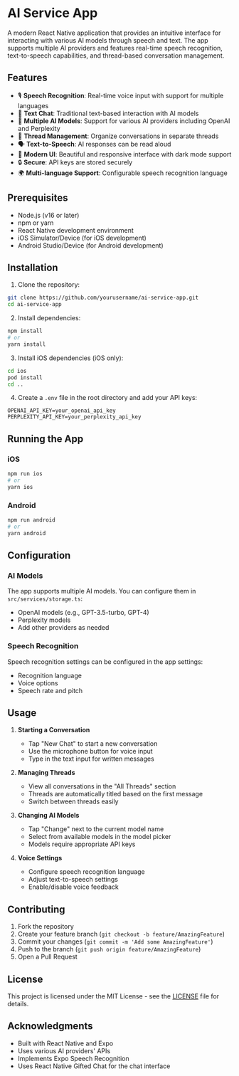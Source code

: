 # AI Service App

A modern React Native application that provides an intuitive interface for interacting with various AI models through speech and text. The app supports multiple AI providers and features real-time speech recognition, text-to-speech capabilities, and thread-based conversation management.

## Features

- 🎙️ **Speech Recognition**: Real-time voice input with support for multiple languages
- 💬 **Text Chat**: Traditional text-based interaction with AI models
- 🤖 **Multiple AI Models**: Support for various AI providers including OpenAI and Perplexity
- 🔄 **Thread Management**: Organize conversations in separate threads
- 🗣️ **Text-to-Speech**: AI responses can be read aloud
- 📱 **Modern UI**: Beautiful and responsive interface with dark mode support
- 🔒 **Secure**: API keys are stored securely
- 🌍 **Multi-language Support**: Configurable speech recognition language

## Prerequisites

- Node.js (v16 or later)
- npm or yarn
- React Native development environment
- iOS Simulator/Device (for iOS development)
- Android Studio/Device (for Android development)

## Installation

1. Clone the repository:
```bash
git clone https://github.com/yourusername/ai-service-app.git
cd ai-service-app
```

2. Install dependencies:
```bash
npm install
# or
yarn install
```

3. Install iOS dependencies (iOS only):
```bash
cd ios
pod install
cd ..
```

4. Create a `.env` file in the root directory and add your API keys:
```
OPENAI_API_KEY=your_openai_api_key
PERPLEXITY_API_KEY=your_perplexity_api_key
```

## Running the App

### iOS
```bash
npm run ios
# or
yarn ios
```

### Android
```bash
npm run android
# or
yarn android
```

## Configuration

### AI Models
The app supports multiple AI models. You can configure them in `src/services/storage.ts`:

- OpenAI models (e.g., GPT-3.5-turbo, GPT-4)
- Perplexity models
- Add other providers as needed

### Speech Recognition
Speech recognition settings can be configured in the app settings:

- Recognition language
- Voice options
- Speech rate and pitch

## Usage

1. **Starting a Conversation**
   - Tap "New Chat" to start a new conversation
   - Use the microphone button for voice input
   - Type in the text input for written messages

2. **Managing Threads**
   - View all conversations in the "All Threads" section
   - Threads are automatically titled based on the first message
   - Switch between threads easily

3. **Changing AI Models**
   - Tap "Change" next to the current model name
   - Select from available models in the model picker
   - Models require appropriate API keys

4. **Voice Settings**
   - Configure speech recognition language
   - Adjust text-to-speech settings
   - Enable/disable voice feedback

## Contributing

1. Fork the repository
2. Create your feature branch (`git checkout -b feature/AmazingFeature`)
3. Commit your changes (`git commit -m 'Add some AmazingFeature'`)
4. Push to the branch (`git push origin feature/AmazingFeature`)
5. Open a Pull Request

## License

This project is licensed under the MIT License - see the [LICENSE](LICENSE) file for details.

## Acknowledgments

- Built with React Native and Expo
- Uses various AI providers' APIs
- Implements Expo Speech Recognition
- Uses React Native Gifted Chat for the chat interface
